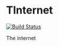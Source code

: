 # TInternet

[![Build Status](https://secure.travis-ci.org/ben-biddington/tinternet.png)](http://travis-ci.org/ben-biddington/tinternet)

The internet

